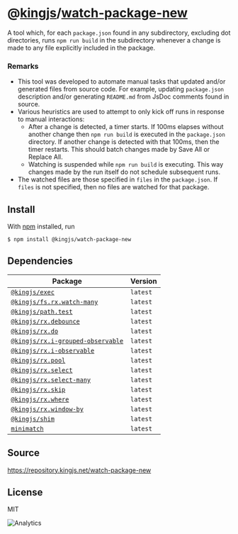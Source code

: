 # @[kingjs][@kingjs]/[watch-package-new][ns0]
A tool which, for each `package.json` found in any subdirectory, excluding dot directories, runs  `npm run build`  in the subdirectory whenever a change  is made to any file explicitly included in the package.




### Remarks
 - This tool was developed to automate manual tasks  that updated and/or generated files from source code. For example, updating `package.json` description and/or generating `README.md` from JsDoc comments found in source.
 - Various heuristics are used to attempt to only kick off runs in response to manual interactions:
   - After a change is detected, a timer starts. If 100ms elapses without another change then `npm run build` is executed in the `package.json` directory. If another change is detected with that 100ms, then the timer restarts. This should batch changes made by Save All or Replace All.
   - Watching is suspended while `npm run build` is executing. This way changes made by the run itself do not schedule subsequent runs.
 - The watched files are those specified in `files` in the `package.json`. If `files` is not specified, then no files  are watched for that package.

## Install
With [npm](https://npmjs.org/) installed, run
```
$ npm install @kingjs/watch-package-new
```
## Dependencies
|Package|Version|
|---|---|
|[`@kingjs/exec`](https://www.npmjs.com/package/@kingjs/exec)|`latest`|
|[`@kingjs/fs.rx.watch-many`](https://www.npmjs.com/package/@kingjs/fs.rx.watch-many)|`latest`|
|[`@kingjs/path.test`](https://www.npmjs.com/package/@kingjs/path.test)|`latest`|
|[`@kingjs/rx.debounce`](https://www.npmjs.com/package/@kingjs/rx.debounce)|`latest`|
|[`@kingjs/rx.do`](https://www.npmjs.com/package/@kingjs/rx.do)|`latest`|
|[`@kingjs/rx.i-grouped-observable`](https://www.npmjs.com/package/@kingjs/rx.i-grouped-observable)|`latest`|
|[`@kingjs/rx.i-observable`](https://www.npmjs.com/package/@kingjs/rx.i-observable)|`latest`|
|[`@kingjs/rx.pool`](https://www.npmjs.com/package/@kingjs/rx.pool)|`latest`|
|[`@kingjs/rx.select`](https://www.npmjs.com/package/@kingjs/rx.select)|`latest`|
|[`@kingjs/rx.select-many`](https://www.npmjs.com/package/@kingjs/rx.select-many)|`latest`|
|[`@kingjs/rx.skip`](https://www.npmjs.com/package/@kingjs/rx.skip)|`latest`|
|[`@kingjs/rx.where`](https://www.npmjs.com/package/@kingjs/rx.where)|`latest`|
|[`@kingjs/rx.window-by`](https://www.npmjs.com/package/@kingjs/rx.window-by)|`latest`|
|[`@kingjs/shim`](https://www.npmjs.com/package/@kingjs/shim)|`latest`|
|[`minimatch`](https://www.npmjs.com/package/minimatch)|`latest`|
## Source
https://repository.kingjs.net/watch-package-new
## License
MIT

![Analytics](https://analytics.kingjs.net/watch-package-new)

[@kingjs]: https://www.npmjs.com/package/kingjs
[ns0]: https://www.npmjs.com/package/@kingjs/watch-package-new
